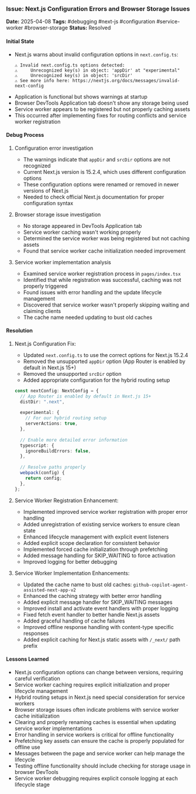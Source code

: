 ### Issue: Next.js Configuration Errors and Browser Storage Issues
**Date:** 2025-04-08
**Tags:** #debugging #next-js #configuration #service-worker #browser-storage
**Status:** Resolved

#### Initial State
- Next.js warns about invalid configuration options in `next.config.ts`:
  ```
  ⚠ Invalid next.config.ts options detected: 
  ⚠     Unrecognized key(s) in object: 'appDir' at "experimental"
  ⚠     Unrecognized key(s) in object: 'srcDir'
  ⚠ See more info here: https://nextjs.org/docs/messages/invalid-next-config
  ```
- Application is functional but shows warnings at startup
- Browser DevTools Application tab doesn't show any storage being used
- Service worker appears to be registered but not properly caching assets
- This occurred after implementing fixes for routing conflicts and service worker registration

#### Debug Process
1. Configuration error investigation
   - The warnings indicate that `appDir` and `srcDir` options are not recognized
   - Current Next.js version is 15.2.4, which uses different configuration options
   - These configuration options were renamed or removed in newer versions of Next.js
   - Needed to check official Next.js documentation for proper configuration syntax

2. Browser storage issue investigation
   - No storage appeared in DevTools Application tab
   - Service worker caching wasn't working properly
   - Determined the service worker was being registered but not caching assets
   - Found that service worker cache initialization needed improvement

3. Service worker implementation analysis
   - Examined service worker registration process in `pages/index.tsx`
   - Identified that while registration was successful, caching was not properly triggered
   - Found issues with error handling and the update lifecycle management
   - Discovered that service worker wasn't properly skipping waiting and claiming clients
   - The cache name needed updating to bust old caches

#### Resolution
1. Next.js Configuration Fix:
   - Updated `next.config.ts` to use the correct options for Next.js 15.2.4
   - Removed the unsupported `appDir` option (App Router is enabled by default in Next.js 15+)
   - Removed the unsupported `srcDir` option
   - Added appropriate configuration for the hybrid routing setup
   ```typescript
   const nextConfig: NextConfig = {
     // App Router is enabled by default in Next.js 15+
     distDir: ".next",
     
     experimental: {
       // For our hybrid routing setup
       serverActions: true,
     },
     
     // Enable more detailed error information
     typescript: {
       ignoreBuildErrors: false,
     },
     
     // Resolve paths properly
     webpack(config) {
       return config;
     },
   };
   ```

2. Service Worker Registration Enhancement:
   - Implemented improved service worker registration with proper error handling
   - Added unregistration of existing service workers to ensure clean state
   - Enhanced lifecycle management with explicit event listeners
   - Added explicit scope declaration for consistent behavior
   - Implemented forced cache initialization through prefetching
   - Added message handling for SKIP_WAITING to force activation
   - Improved logging for better debugging

3. Service Worker Implementation Enhancements:
   - Updated the cache name to bust old caches: `github-copilot-agent-assisted-next-app-v2`
   - Enhanced the caching strategy with better error handling
   - Added explicit message handler for SKIP_WAITING messages
   - Improved install and activate event handlers with proper logging
   - Fixed fetch event handler to better handle Next.js assets
   - Added graceful handling of cache failures
   - Improved offline response handling with content-type specific responses
   - Added explicit caching for Next.js static assets with `/_next/` path prefix

#### Lessons Learned
- Next.js configuration options can change between versions, requiring careful verification
- Service worker caching requires explicit initialization and proper lifecycle management
- Hybrid routing setups in Next.js need special consideration for service workers
- Browser storage issues often indicate problems with service worker cache initialization
- Clearing and properly renaming caches is essential when updating service worker implementations
- Error handling in service workers is critical for offline functionality
- Prefetching key assets can ensure the cache is properly populated for offline use
- Messages between the page and service worker can help manage the lifecycle
- Testing offline functionality should include checking for storage usage in browser DevTools
- Service worker debugging requires explicit console logging at each lifecycle stage
